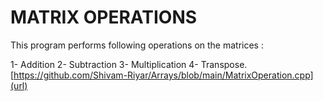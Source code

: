 # MATRIX OPERATIONS
This program performs following operations on the matrices : 

1- Addition
2- Subtraction
3- Multiplication
4- Transpose.
[https://github.com/Shivam-Riyar/Arrays/blob/main/MatrixOperation.cpp](url)
